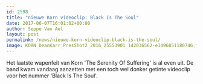 ```yaml
---
id: 2598
title: "nieuwe Korn videoclip: Black Is The Soul"
date: 2017-06-07T16:01:02+00:00
author: Seppe Van Ael
layout: post
permalink: /news/nieuwe-korn-videoclip-black-is-the-soul/
image: KORN_DeanKarr_PresShot2_2016_25553901_142036562-e1496851180746.jpg
---
```

Het laatste wapenfeit van Korn 'The Serenity Of Suffering' is al even uit. De band kwam vandaag aanzetten met een toch wel donker getinte videoclip voor het nummer 'Black Is The Soul'.

&nbsp;
